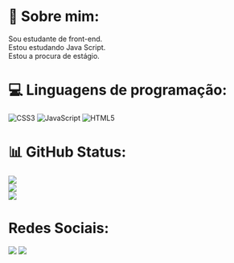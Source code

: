 # 💫 Sobre mim:
Sou estudante de front-end. <br>Estou estudando Java Script. <br>Estou a procura de estágio.


# 💻 Linguagens de programação:
![CSS3](https://img.shields.io/badge/css3-%231572B6.svg?style=for-the-badge&logo=css3&logoColor=white) ![JavaScript](https://img.shields.io/badge/javascript-%23323330.svg?style=for-the-badge&logo=javascript&logoColor=%23F7DF1E) ![HTML5](https://img.shields.io/badge/html5-%23E34F26.svg?style=for-the-badge&logo=html5&logoColor=white)
# 📊 GitHub Status:
![](https://github-readme-stats.vercel.app/api?username=Pedro-Pereira-de-Paula&theme=radical&hide_border=false&include_all_commits=true&count_private=false)<br/>
![](https://github-readme-streak-stats.herokuapp.com/?user=Pedro-Pereira-de-Paula&theme=radical&hide_border=false)<br/>
![](https://github-readme-stats.vercel.app/api/top-langs/?username=Pedro-Pereira-de-Paula&theme=radical&hide_border=false&include_all_commits=true&count_private=false&layout=compact)

# Redes Sociais:
<a href="pereirapedropaula@gmail.com" target="_blank"> <img src="https://img.shields.io/badge/Gmail-D14836?style=for-the-badge&logo=gmail&logoColor=white" target="_blank"></a>
<a href="https://www.linkedin.com/in/pedro-pereira-de-paula-a165b6229/" target="_blank"> <img src="https://img.shields.io/badge/LinkedIn-0077B5?style=for-the-badge&logo=linkedin&logoColor=white" target="_blank"></a>

